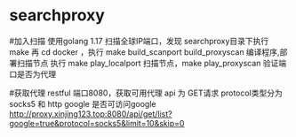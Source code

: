# searchproxy

#加入扫描
使用golang 1.17
扫描全球IP端口，发现
searchproxy目录下执行  make
再 cd docker ，执行 make build_scanport build_proxyscan
编译程序,部署扫描节点 执行  make play_localport 扫描节点，make play_proxyscan 验证端口是否为代理

#获取代理
restful 端口8080，获取可用代理 api 为 GET请求
protocol类型分为 socks5 和 http
google  是否可访问google
http://proxy.xinjing123.top:8080/api/get/list?google=true&protocol=socks5&limit=10&skip=0


